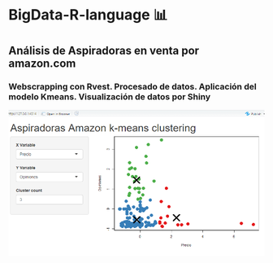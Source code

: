 # BigData-R-language :bar_chart:
## Análisis de Aspiradoras en venta por amazon.com
### Webscrapping con Rvest. Procesado de datos. Aplicación del modelo Kmeans. Visualización de datos por Shiny

![alt text](https://github.com/NetoCruz/BigData-R-language/blob/master/__datascientist_shiny%20-%20Shiny%2011_01_2020%2009_32_26%20p.%20m.-min.png "Logo Title Text 1")
